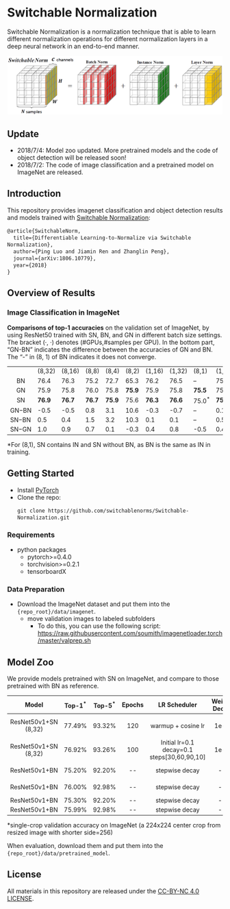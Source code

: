 # Switchable Normalization

Switchable Normalization is a normalization technique that is able to learn different normalization operations for different normalization layers in a deep neural network in an end-to-end manner.

![](teaser.png?raw=true)

## Update

- 2018/7/4: Model zoo updated. More pretrained models and the code of object detection will be released soon!
- 2018/7/2: The code of image classification and a pretrained model on ImageNet are released.

## Introduction

This repository provides imagenet classification and object detection results and models trained with [Switchable Normalization](https://arxiv.org/abs/1806.10779):

```
@article{SwitchableNorm,
  title={Differentiable Learning-to-Normalize via Switchable Normalization},
  author={Ping Luo and Jiamin Ren and Zhanglin Peng},
  journal={arXiv:1806.10779},
  year={2018}
}
```
## Overview of Results

### Image Classification in ImageNet

**Comparisons of top-1 accuracies** on the validation set of ImageNet, by using ResNet50 trained with SN, BN, and GN in different batch size settings. The bracket (·, ·) denotes (#GPUs,#samples per GPU). In the bottom part, “GN-BN” indicates the difference between the accuracies of GN and BN. The “-” in (8, 1) of BN indicates it does not converge.
<table>
<tbody>
<tr class="odd">
<td style="text-align: left;"></td>
<td style="text-align: left;">(8,32)</td>
<td style="text-align: left;">(8,16)</td>
<td style="text-align: left;">(8,8)</td>
<td style="text-align: left;">(8,4)</td>
<td style="text-align: left;">(8,2)</td>
<td style="text-align: left;">(1,16)</td>
<td style="text-align: left;">(1,32)</td>
<td style="text-align: left;">(8,1)</td>
<td style="text-align: left;">(1,8)</td>
</tr>
<tr class="even">
<td style="text-align: center;">BN <span class="citation" data-cites="BN"></span></td>
<td style="text-align: left;">76.4</td>
<td style="text-align: left;">76.3</td>
<td style="text-align: left;">75.2</td>
<td style="text-align: left;">72.7</td>
<td style="text-align: left;">65.3</td>
<td style="text-align: left;">76.2</td>
<td style="text-align: left;">76.5</td>
<td style="text-align: left;">–</td>
<td style="text-align: left;">75.4</td>
</tr>
<tr class="odd">
<td style="text-align: center;">GN <span class="citation" data-cites="GN"></span></td>
<td style="text-align: left;">75.9</td>
<td style="text-align: left;">75.8</td>
<td style="text-align: left;">76.0</td>
<td style="text-align: left;">75.8</td>
<td style="text-align: left;"><strong>75.9</strong></td>
<td style="text-align: left;">75.9</td>
<td style="text-align: left;">75.8</td>
<td style="text-align: left;"><strong>75.5</strong></td>
<td style="text-align: left;">75.5</td>
</tr>
<tr class="even">
<td style="text-align: center;">SN</td>
<td style="text-align: left;"><strong>76.9</strong></td>
<td style="text-align: left;"><strong>76.7</strong></td>
<td style="text-align: left;"><strong>76.7</strong></td>
<td style="text-align: left;"><strong>75.9</strong></td>
<td style="text-align: left;">75.6</td>
<td style="text-align: left;"><strong>76.3</strong></td>
<td style="text-align: left;"><strong>76.6</strong></td>
<td style="text-align: left;">75.0<sup>*</sup></td>
<td style="text-align: left;"><strong>75.9</strong></td>
</tr>
<tr class="odd">
<td style="text-align: left;"><span>GN</span><span class="math inline">−</span><span>BN</span></td>
<td style="text-align: left;">-0.5</td>
<td style="text-align: left;">-0.5</td>
<td style="text-align: left;">0.8</td>
<td style="text-align: left;">3.1</td>
<td style="text-align: left;"><span>10.6</span></td>
<td style="text-align: left;">-0.3</td>
<td style="text-align: left;">-0.7</td>
<td style="text-align: left;">–</td>
<td style="text-align: left;">0.1</td>
</tr>
<tr class="even">
<td style="text-align: left;"><span>SN</span><span class="math inline">−</span><span>BN</span></td>
<td style="text-align: left;"><span>0.5</span></td>
<td style="text-align: left;"><span>0.4</span></td>
<td style="text-align: left;"><span>1.5</span></td>
<td style="text-align: left;">3.2</td>
<td style="text-align: left;">10.3</td>
<td style="text-align: left;">0.1</td>
<td style="text-align: left;">0.1</td>
<td style="text-align: left;">–</td>
<td style="text-align: left;">0.5</td>
</tr>
<tr class="odd">
<td style="text-align: left;"><span>SN</span><span class="math inline">−</span><span>GN</span></td>
<td style="text-align: left;"><span>1.0</span></td>
<td style="text-align: left;"><span>0.9</span></td>
<td style="text-align: left;"><span>0.7</span></td>
<td style="text-align: left;">0.1</td>
<td style="text-align: left;">-0.3</td>
<td style="text-align: left;">0.4</td>
<td style="text-align: left;">0.8</td>
<td style="text-align: left;">-0.5</td>
<td style="text-align: left;">0.4</td>
</tr>
</tbody>
</table>
*For (8,1), SN contains IN and SN without BN, as BN is the same as IN in training.


## Getting Started
* Install [PyTorch](http://pytorch.org/)
* Clone the repo:
  ```
  git clone https://github.com/switchablenorms/Switchable-Normalization.git
  ```

### Requirements
- python packages
  - pytorch>=0.4.0
  - torchvision>=0.2.1
  - tensorboardX
  
### Data Preparation
- Download the ImageNet dataset and put them into the `{repo_root}/data/imagenet`.
  - move validation images to labeled subfolders
    - To do this, you can use the following script: https://raw.githubusercontent.com/soumith/imagenetloader.torch/master/valprep.sh

## Model Zoo

We provide models pretrained with SN on ImageNet, and compare to those pretrained with BN as reference.

| Model | Top-1<sup>*</sup> | Top-5<sup>*</sup> | Epochs |LR Scheduler| Weight Decay | Download | 
| :----:  | :--: | :--:  | :--:  | :--:  | :--:  | :--: |
|ResNet50v1+SN (8,32) | 77.49% | 93.32% | 120  | warmup + cosine lr| 1e-4 |[[Google Drive]](https://drive.google.com/open?id=17mHmoVom2zM7nrbFeE4yzKa7KtqykTyD)  [[Baidu Pan]](https://pan.baidu.com/s/1jx3Bj15hgfEBZYhi5HP0kQ)|
|ResNet50v1+SN (8,32) | 76.92% | 93.26% | 100  | Initial lr=0.1 decay=0.1 steps[30,60,90,10]| 1e-4 |[[Google Drive]](https://drive.google.com/open?id=1lOTzjgX6B9J9gkm8JdxaWGBKC1T9VLsl)  [[Baidu Pan]](https://pan.baidu.com/s/1pLdnZYxynpztEnc1eUzVvA)|
|ResNet50v1+BN | 75.20% | 92.20% | --  | stepwise decay | -- |[[TensorFlow models]](http://download.tensorflow.org/models/resnet_v1_50_2016_08_28.tar.gz)|
|ResNet50v1+BN | 76.00% | 92.98% | --  | stepwise decay | -- |[[PyTorch Vision]](https://github.com/Cadene/pretrained-models.pytorch#torchvision)|
|ResNet50v1+BN | 75.30% | 92.20% | --  | stepwise decay | -- |[[MSRA]](https://github.com/KaimingHe/deep-residual-networks)|
|ResNet50v1+BN | 75.99% | 92.98% | --  | stepwise decay | -- |[[FB Torch]](https://github.com/facebook/fb.resnet.torch)|

*single-crop validation accuracy on ImageNet (a 224x224 center crop from resized image with shorter side=256)     

When evaluation, download them and put them into the `{repo_root}/data/pretrained_model`.

## License

All materials in this repository are released under the [CC-BY-NC 4.0 LICENSE](https://creativecommons.org/licenses/by-nc/4.0/).

